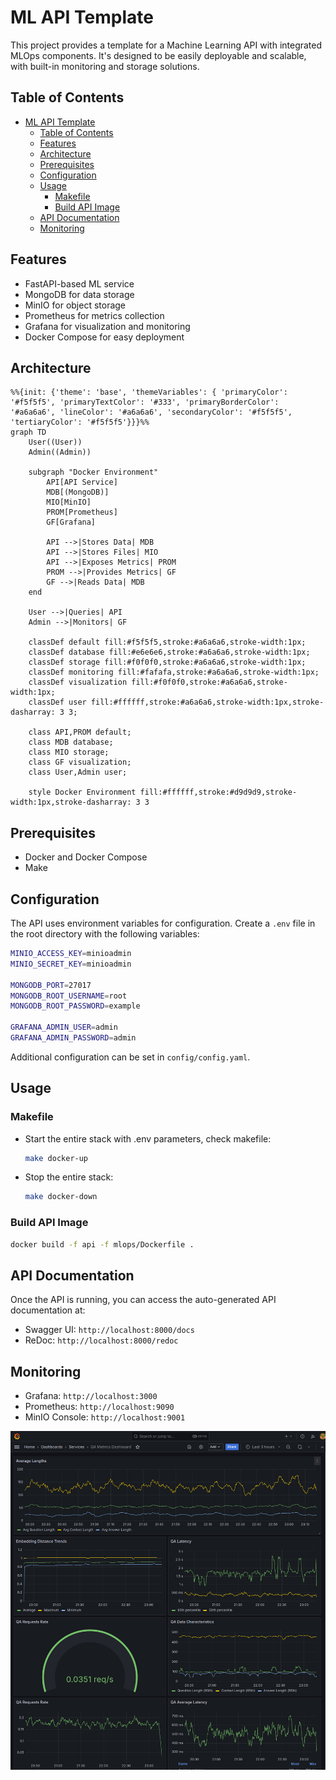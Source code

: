 # ML API Template

This project provides a template for a Machine Learning API with integrated MLOps components. It's designed to be easily deployable and scalable, with built-in monitoring and storage solutions.

## Table of Contents

- [ML API Template](#ml-api-template)
  - [Table of Contents](#table-of-contents)
  - [Features](#features)
  - [Architecture](#architecture)
  - [Prerequisites](#prerequisites)
  - [Configuration](#configuration)
  - [Usage](#usage)
    - [Makefile](#makefile)
    - [Build API Image](#build-api-image)
  - [API Documentation](#api-documentation)
  - [Monitoring](#monitoring)

## Features

- FastAPI-based ML service
- MongoDB for data storage
- MinIO for object storage
- Prometheus for metrics collection
- Grafana for visualization and monitoring
- Docker Compose for easy deployment

## Architecture

```mermaid
%%{init: {'theme': 'base', 'themeVariables': { 'primaryColor': '#f5f5f5', 'primaryTextColor': '#333', 'primaryBorderColor': '#a6a6a6', 'lineColor': '#a6a6a6', 'secondaryColor': '#f5f5f5', 'tertiaryColor': '#f5f5f5'}}}%%
graph TD
    User((User))
    Admin((Admin))
    
    subgraph "Docker Environment"
        API[API Service]
        MDB[(MongoDB)]
        MIO[MinIO]
        PROM[Prometheus]
        GF[Grafana]
        
        API -->|Stores Data| MDB
        API -->|Stores Files| MIO
        API -->|Exposes Metrics| PROM
        PROM -->|Provides Metrics| GF
        GF -->|Reads Data| MDB
    end
    
    User -->|Queries| API
    Admin -->|Monitors| GF
    
    classDef default fill:#f5f5f5,stroke:#a6a6a6,stroke-width:1px;
    classDef database fill:#e6e6e6,stroke:#a6a6a6,stroke-width:1px;
    classDef storage fill:#f0f0f0,stroke:#a6a6a6,stroke-width:1px;
    classDef monitoring fill:#fafafa,stroke:#a6a6a6,stroke-width:1px;
    classDef visualization fill:#f0f0f0,stroke:#a6a6a6,stroke-width:1px;
    classDef user fill:#ffffff,stroke:#a6a6a6,stroke-width:1px,stroke-dasharray: 3 3;
    
    class API,PROM default;
    class MDB database;
    class MIO storage;
    class GF visualization;
    class User,Admin user;
    
    style Docker Environment fill:#ffffff,stroke:#d9d9d9,stroke-width:1px,stroke-dasharray: 3 3
```

## Prerequisites

- Docker and Docker Compose
- Make

## Configuration

The API uses environment variables for configuration. Create a `.env` file in the root directory with the following variables:

```bash
MINIO_ACCESS_KEY=minioadmin
MINIO_SECRET_KEY=minioadmin

MONGODB_PORT=27017
MONGODB_ROOT_USERNAME=root
MONGODB_ROOT_PASSWORD=example

GRAFANA_ADMIN_USER=admin
GRAFANA_ADMIN_PASSWORD=admin
```

Additional configuration can be set in `config/config.yaml`.

## Usage

### Makefile

- Start the entire stack with .env parameters, check makefile:
  ```bash
  make docker-up
  ```

- Stop the entire stack:
  ```bash
  make docker-down
  ```

### Build API Image

```bash
docker build -f api -f mlops/Dockerfile .
```

## API Documentation

Once the API is running, you can access the auto-generated API documentation at:

- Swagger UI: `http://localhost:8000/docs`
- ReDoc: `http://localhost:8000/redoc`

## Monitoring

- Grafana: `http://localhost:3000`
- Prometheus: `http://localhost:9090`
- MinIO Console: `http://localhost:9001`

![grafana-dashboard](doc/images/grafana.png)